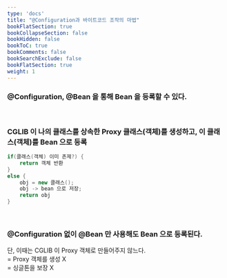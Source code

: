 ```yaml
---
type: 'docs'
title: "@Configuration과 바이트코드 조작의 마법"
bookFlatSection: true
bookCollapseSection: false
bookHidden: false
bookToC: true
bookComments: false
bookSearchExclude: false
bookFlatSection: true
weight: 1
---
```


### @Configuration, @Bean 을 통해 Bean 을 등록할 수 있다.

<br>

### CGLIB 이 나의 클래스를 상속한 Proxy 클래스(객체)를 생성하고, 이 클래스(객체)를 Bean 으로 등록

```java
if(클래스(객체) 이미 존제?) {
    return 객체 반환
}
else {
    obj = new 클래스();
    obj -> bean 으로 저장;
    return obj
}
```

<br>

### @Configuration 없이 @Bean 만 사용해도 Bean 으로 등록된다.

단, 이때는 CGLIB 이 Proxy 객체로 만들어주지 않느다. <br>
= Proxy 객체를 생성 X <br>
= 싱글톤을 보장 X <br>